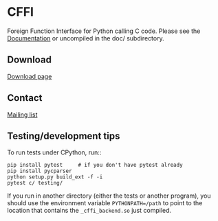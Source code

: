 CFFI
====

Foreign Function Interface for Python calling C code.
Please see the [Documentation](http://cffi.readthedocs.org/) or uncompiled
in the doc/ subdirectory.

Download
--------

[Download page](https://foss.heptapod.net/pypy/cffi/-/tags)

Contact
-------

[Mailing list](https://groups.google.com/forum/#!forum/python-cffi)

Testing/development tips
------------------------

To run tests under CPython, run::

    pip install pytest     # if you don't have pytest already
    pip install pycparser
    python setup.py build_ext -f -i
    pytest c/ testing/

If you run in another directory (either the tests or another program),
you should use the environment variable ``PYTHONPATH=/path`` to point
to the location that contains the ``_cffi_backend.so`` just compiled.
